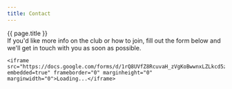 ```yaml
---
title: Contact
---
```


<div class="post container">
  <div class="title">
    {{ page.title }}
  </div>

  <div id="contact" class="content">
    If you'd like more info on the club or how to join, fill out the form below and we'll get in touch with you as soon as possible.

    <iframe src="https://docs.google.com/forms/d/1rQ8UVfZ8RcuvaH_zVgKoBwwnxLZLkcd5zaotHgjEmTw/viewform?embedded=true" frameborder="0" marginheight="0" marginwidth="0">Loading...</iframe>
  </div>
</div>
